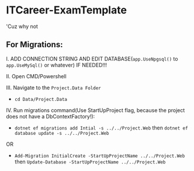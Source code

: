 # ITCareer-ExamTemplate
'Cuz why not

## For Migrations:

I. ADD CONNECTION STRING AND EDIT DATABASE(`app.UseNpgsql()` to `app.UseMySql()` or whatever) IF NEEDED!!!  

II. Open CMD/Powershell

III. Navigate to the `Project.Data Folder` 
- `cd Data/Project.Data`

IV. Run migrations command(Use StartUpProject flag, because the project does not have a DbContextFactory!):
- `dotnet ef migrations add Intial -s ../../Project.Web` then `dotnet ef database update -s ../../Project.Web`

OR

- `Add-Migration InitialCreate -StartUpProjectName ../../Project.Web` then `Update-Database -StartUpProjectName ../../Project.Web`
